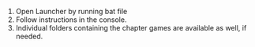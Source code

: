 1. Open Launcher by running bat file
2. Follow instructions in the console.
3. Individual folders containing the chapter games are available as well, if needed.
